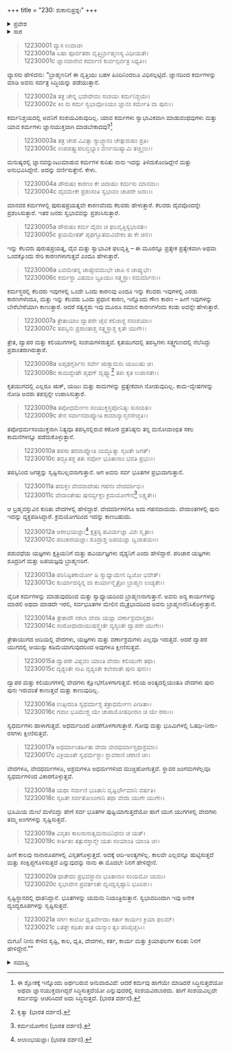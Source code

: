 +++
title = "230: ಶುಕಾನುಪ್ರಶ್ನಃ"
+++

<details><summary>ಪ್ರವೇಶ</summary>


।।   ಓಂ ಓಂ ನಮೋ ನಾರಾಯಣಾಯ।।   ಶ್ರೀ ವೇದವ್ಯಾಸಾಯ ನಮಃ ।।

ಶ್ರೀ ಕೃಷ್ಣದ್ವೈಪಾಯನ ವೇದವ್ಯಾಸ ವಿರಚಿತ  

**ಶ್ರೀ ಮಹಾಭಾರತ**

**ಶಾಂತಿ ಪರ್ವ**

**ಮೋಕ್ಷಧರ್ಮ ಪರ್ವ**

**ಅಧ್ಯಾಯ 230**


</details>

<details><summary>ಸಾರ</summary>

ಕರ್ಮತತ್ತ್ವದ ವಿವೇಚನೆ (1-6); ಯುಗಧರ್ಮವರ್ಣನೆ (7-18) ಮತ್ತು ಕಾಲದ ಮಹತ್ವ (19-21).


</details>

> 12230001 ವ್ಯಾಸ ಉವಾಚ।  
12230001a ಏಷಾ ಪೂರ್ವತರಾ ವೃತ್ತಿರ್ಬ್ರಾಹ್ಮಣಸ್ಯ ವಿಧೀಯತೇ।  
12230001c ಜ್ಞಾನವಾನೇವ ಕರ್ಮಾಣಿ ಕುರ್ವನ್ಸರ್ವತ್ರ ಸಿಧ್ಯತಿ।।

ವ್ಯಾಸನು ಹೇಳಿದನು: “ಬ್ರಾಹ್ಮಣನಿಗೆ ಈ ವೃತ್ತಿಯು ಬಹಳ ಹಿಂದಿನಿಂದಲೂ ವಿಧಿಸಲ್ಪಟ್ಟಿದೆ. ಜ್ಞಾನದಿಂದ ಕರ್ಮಗಳನ್ನು ಮಾಡಿ ಅವನು ಸರ್ವತ್ರ ಸಿದ್ಧಿಯನ್ನು ಪಡೆಯುತ್ತಾನೆ.

> 12230002a ತತ್ರ ಚೇನ್ನ ಭವೇದೇವಂ ಸಂಶಯಃ ಕರ್ಮನಿಶ್ಚಯೇ।  
12230002c ಕಿಂ ನು ಕರ್ಮ ಸ್ವಭಾವೋಽಯಂ ಜ್ಞಾನಂ ಕರ್ಮೇತಿ ವಾ ಪುನಃ।।

ಕರ್ಮನಿಶ್ಚಯದಲ್ಲಿ ಅವನಿಗೆ ಸಂಶಯವಿರುವುದಿಲ್ಲ. ಯಾವ ಕರ್ಮಗಳು ಸ್ವಾಭಾವಿಕವಾಗಿ ಮಾಡುವಂಥವುಗಳು ಮತ್ತು ಯಾವ ಕರ್ಮಗಳು ಜ್ಞಾನಯುಕ್ತವಾಗಿ ಮಾಡಬೇಕಾದವು?[^1]

> 12230003a ತತ್ರ ಚೇಹ ವಿವಿತ್ಸಾ ಸ್ಯಾಜ್ಜ್ಞಾನಂ ಚೇತ್ಪುರುಷಂ ಪ್ರತಿ।  
12230003c ಉಪಪತ್ತ್ಯುಪಲಬ್ಧಿಭ್ಯಾಂ ವರ್ಣಯಿಷ್ಯಾಮಿ ತಚ್ಚೃಣು।।

ಮನುಷ್ಯರಲ್ಲಿ ಜ್ಞಾನವನ್ನುಂಟುಮಾಡುವ ಕರ್ಮಗಳ ಕುರಿತು ನಾನು ಇದನ್ನು ತಿಳಿದುಕೊಂಡಿದ್ದೇನೆ ಮತ್ತು ಅನುಭವಿಸಿದ್ದೇನೆ. ಅದನ್ನು ವರ್ಣಿಸುತ್ತೇನೆ. ಕೇಳು.

> 12230004a ಪೌರುಷಂ ಕಾರಣಂ ಕೇ ಚಿದಾಹುಃ ಕರ್ಮಸು ಮಾನವಾಃ।  
12230004c ದೈವಮೇಕೇ ಪ್ರಶಂಸಂತಿ ಸ್ವಭಾವಂ ಚಾಪರೇ ಜನಾಃ।।

ಮಾನವರ ಕರ್ಮಗಳಲ್ಲಿ ಪುರುಷಪ್ರಯತ್ನವೇ ಕಾರಣವೆಂದು ಕೆಲವರು ಹೇಳುತ್ತಾರೆ. ಕೆಲವರು ದೈವವೊಂದನ್ನೇ ಪ್ರಶಂಸಿಸುತ್ತಾರೆ. ಇತರ ಜನರು ಸ್ವಭಾವವನ್ನು ಪ್ರಶಂಸಿಸುತ್ತಾರೆ.

> 12230005a ಪೌರುಷಂ ಕರ್ಮ ದೈವಂ ಚ ಫಲವೃತ್ತಿಸ್ವಭಾವತಃ।  
12230005c ತ್ರಯಮೇತತ್ ಪೃಥಗ್ಭೂತಮವಿವೇಕಂ ತು ಕೇ ಚನ।।

ಇನ್ನು ಕೆಲವರು ಪುರುಷಪ್ರಯತ್ನ, ದೈವ ಮತ್ತು ಸ್ವಾಭಾವಿಕ ಫಲವೃತ್ತಿ – ಈ ಮೂರನ್ನೂ ಪ್ರತ್ಯೇಕ ಪ್ರತ್ಯೇಕವಾಗಿ ಅಥವಾ ಒಂದಕ್ಕೊಂದು ಸೇರಿ ಕಾರಣಗಳಾಗುತ್ತವೆ ಎಂದೂ ಹೇಳುತ್ತಾರೆ.

> 12230006a ಏವಮೇತನ್ನ ಚಾಪ್ಯೇವಮುಭೇ ಚಾಪಿ ನ ಚಾಪ್ಯುಭೇ।  
12230006c ಕರ್ಮಸ್ಥಾ ವಿಷಮಂ ಬ್ರೂಯುಃ ಸತ್ತ್ವಸ್ಥಾಃ ಸಮದರ್ಶಿನಃ।।

ಕರ್ಮಸ್ಥರಲ್ಲಿ ಕೆಲವರು ಇವುಗಳಲ್ಲಿ ಒಂದೇ ಒಂದು ಕಾರಣವು ಎಂದೂ ಇನ್ನು ಕೆಲವರು ಇವುಗಳಲ್ಲಿ ಎರಡು ಕಾರಣಗಳೆಂದೂ, ಮತ್ತು ಇನ್ನು ಕೆಲವರು ಒಂದು ಪ್ರಧಾನ ಕಾರಣ, ಇನ್ನೊಂದು ಗೌಣ ಕಾರಣ – ಹೀಗೆ ಇವುಗಳನ್ನು ಬೇರೆಬೇರೆಯಾಗಿ ಕಾಣುತ್ತಾರೆ. ಆದರೆ ಸತ್ವಸ್ಥರು ಇವು ಮೂರೂ ಸಮಾನ ಕಾರಣಗಳೆಂದು ಕಂಡು ಅದನ್ನೇ ಹೇಳುತ್ತಾರೆ.

> 12230007a ತ್ರೇತಾಯಾಂ ದ್ವಾಪರೇ ಚೈವ ಕಲಿಜಾಶ್ಚ ಸಸಂಶಯಾಃ।  
12230007c ತಪಸ್ವಿನಃ ಪ್ರಶಾಂತಾಶ್ಚ ಸತ್ತ್ವಸ್ಥಾಶ್ಚ ಕೃತೇ ಯುಗೇ।।

ತ್ರೇತ, ದ್ವಾಪರ ಮತ್ತು ಕಲಿಯುಗಗಳಲ್ಲಿ ಸಂಶಯಗಳಿರುತ್ತವೆ. ಕೃತಯುಗದಲ್ಲಿ ತಪಸ್ವಿಗಳು ಸತ್ತ್ವಗುಣದಲ್ಲಿ ನೆಲೆಸಿದ್ದು ಪ್ರಶಾಂತರಾಗಿರುತ್ತಾರೆ.

> 12230008a ಅಪೃಥಗ್ದರ್ಶಿನಃ ಸರ್ವೇ ಋಕ್ಸಾಮಸು ಯಜುಃಷು ಚ।  
12230008c ಕಾಮದ್ವೇಷೌ ಪೃಥಗ್ ದೃಷ್ಟ್ವಾ[^2] ತಪಃ ಕೃತ ಉಪಾಸತೇ।।

ಕೃತಯುಗದಲ್ಲಿ ಎಲ್ಲರೂ ಋಕ್, ಯಜುಃ ಮತ್ತು ಸಾಮಗಳನ್ನು ಪ್ರತ್ಯೇಕವಾಗಿ ನೋಡುವುದಿಲ್ಲ. ಕಾಮ-ದ್ವೇಷಗಳನ್ನು ನೋಡಿ ಅವರು ತಪಸ್ಸನ್ನೇ ಉಪಾಸಿಸುತ್ತಾರೆ.

> 12230009a ತಪೋಧರ್ಮೇಣ ಸಂಯುಕ್ತಸ್ತಪೋನಿತ್ಯಃ ಸುಸಂಶಿತಃ।  
12230009c ತೇನ ಸರ್ವಾನವಾಪ್ನೋತಿ ಕಾಮಾನ್ಯಾನ್ಮನಸೇಚ್ಚತಿ।।

ತಪೋಧರ್ಮಸಂಯುಕ್ತನಾಗಿ ನಿತ್ಯವೂ ತಪಸ್ಸಿನಲ್ಲಿರುವ ಕಠೋರ ವ್ರತನಿಷ್ಠನು ತನ್ನ ಮನೋವಾಂಛಿತ ಸಕಲ ಕಾಮನೆಗಳನ್ನೂ ಪಡೆದುಕೊಳ್ಳುತ್ತಾನೆ.

> 12230010a ತಪಸಾ ತದವಾಪ್ನೋತಿ ಯದ್ಭೂತ್ವಾ ಸೃಜತೇ ಜಗತ್।  
12230010c ತದ್ಭೂತಶ್ಚ ತತಃ ಸರ್ವೋ ಭೂತಾನಾಂ ಭವತಿ ಪ್ರಭುಃ।।

ತಪಸ್ಸಿನಿಂದ ಜಗತ್ತನ್ನು ಸೃಷ್ಟಿಸಬಲ್ಲವನಾಗುತ್ತಾನೆ. ಆಗ ಅವನು ಸರ್ವ ಭೂತಗಳ ಪ್ರಭುವಾಗುತ್ತಾನೆ.

> 12230011a ತದುಕ್ತಂ ವೇದವಾದೇಷು ಗಹನಂ ವೇದದರ್ಶಿಭಿಃ।  
12230011c ವೇದಾಂತೇಷು ಪುನರ್ವ್ಯಕ್ತಂ ಕ್ರಮಯೋಗೇನ[^3] ಲಕ್ಷ್ಯತೇ।।

ಆ ಬ್ರಹ್ಮವಸ್ತುವಿನ ಕುರಿತು ವೇದಗಳಲ್ಲಿ ಹೇಳಿದ್ದಾರೆ. ವೇದದರ್ಶಿಗಳಿಗೂ ಅದು ಗಹನವಾದುದು. ವೇದಾಂತಗಳಲ್ಲಿ ಪುನಃ ಇದನ್ನು ವ್ಯಕ್ತಪಡಿಸಿದ್ದಾರೆ. ಕ್ರಮಯೋಗದಿಂದ ಇದನ್ನು ಕಾಣಬಹುದು.

> 12230012a ಆರಂಭಯಜ್ಞಾಃ[^4] ಕ್ಷತ್ರಸ್ಯ ಹವಿರ್ಯಜ್ಞಾ ವಿಶಃ ಸ್ಮೃತಾಃ।  
12230012c ಪರಿಚಾರಯಜ್ಞಾಃ ಶೂದ್ರಾಶ್ಚ ಜಪಯಜ್ಞಾ ದ್ವಿಜಾತಯಃ।।

ಪಶುವಧೆಯ ಯಜ್ಞಗಳು ಕ್ಷತ್ರಿಯನಿಗೆ ಮತ್ತು ಹವಿರ್ಯಜ್ಞಗಳು ವೈಶ್ಯನಿಗೆ ಎಂದು ಹೇಳಿದ್ದಾರೆ. ಪರಿಚಾರ ಯಜ್ಞಗಳು ಶೂದ್ರರಿಗೆ ಮತ್ತು ಜಪಯಜ್ಞವು ಬ್ರಾಹ್ಮಣರಿಗೆ.

> 12230013a ಪರಿನಿಷ್ಠಿತಕಾರ್ಯೋ ಹಿ ಸ್ವಾಧ್ಯಾಯೇನ ದ್ವಿಜೋ ಭವೇತ್।  
12230013c ಕುರ್ಯಾದನ್ಯನ್ನ ವಾ ಕುರ್ಯಾನ್ಮೈತ್ರೋ ಬ್ರಾಹ್ಮಣ ಉಚ್ಯತೇ।।

ವೈದಿಕ ಕರ್ಮಗಳನ್ನು ಮಾಡುವುದರಿಂದ ಮತ್ತು ಸ್ವಾಧ್ಯಾಯದಿಂದ ಬ್ರಾಹ್ಮಣನಾಗುತ್ತಾನೆ. ಅವನು ಅನ್ಯ ಕಾರ್ಯಗಳನ್ನು ಮಾಡಲಿ ಅಥವಾ ಮಾಡದೇ ಇರಲಿ, ಸರ್ವಭೂತಗಳ ಮೇಲಿನ ಮೈತ್ರಭಾವದಿಂದ ಅವನು ಬ್ರಾಹ್ಮಣನೆನಿಸಿಕೊಳ್ಳುತ್ತಾನೆ.

> 12230014a ತ್ರೇತಾದೌ ಸಕಲಾ ವೇದಾ ಯಜ್ಞಾ ವರ್ಣಾಶ್ರಮಾಸ್ತಥಾ।  
12230014c ಸಂರೋಧಾದಾಯುಷಸ್ತ್ವೇತೇ ವ್ಯಸ್ಯಂತೇ ದ್ವಾಪರೇ ಯುಗೇ।।

ತ್ರೇತಾಯುಗದ ಆದಿಯಲ್ಲಿ ವೇದಗಳು, ಯಜ್ಞಗಳು ಮತ್ತು ವರ್ಣಾಶ್ರಮಗಳು ಎಲ್ಲವೂ ಇರುತ್ತವೆ. ಆದರೆ ದ್ವಾಪರ ಯುಗದಲ್ಲಿ ಆಯುಸ್ಸು ಕಡಿಮೆಯಾಗುವುದರಿಂದ ಅವುಗಳೂ ಕ್ಷೀಣಿಸುತ್ತವೆ.

> 12230015a ದ್ವಾಪರೇ ವಿಪ್ಲವಂ ಯಾಂತಿ ವೇದಾಃ ಕಲಿಯುಗೇ ತಥಾ।  
12230015c ದೃಶ್ಯಂತೇ ನಾಪಿ ದೃಶ್ಯಂತೇ ಕಲೇರಂತೇ ಪುನಃ ಪುನಃ।।

ದ್ವಾಪರ ಮತ್ತು ಕಲಿಯುಗಗಳಲ್ಲಿ ವೇದಗಳು ಕ್ಷೋಭೆಗೊಳಗಾಗುತ್ತವೆ. ಕಲಿಯ ಅಂತ್ಯದಲ್ಲಿಯಂತೂ ವೇದಗಳು ಪುನಃ ಪುನಃ ಇರುವಂತೆ ಕಾಣುತ್ತವೆ ಮತ್ತು ಕಾಣುವುದಿಲ್ಲ.

> 12230016a ಉತ್ಸೀದಂತಿ ಸ್ವಧರ್ಮಾಶ್ಚ ತತ್ರಾಧರ್ಮೇಣ ಪೀಡಿತಾಃ।  
12230016c ಗವಾಂ ಭೂಮೇಶ್ಚ ಯೇ ಚಾಪಾಮೋಷಧೀನಾಂ ಚ ಯೇ ರಸಾಃ।।

ಸ್ವಧರ್ಮಗಳು ಹಾಳಾಗುತ್ತವೆ. ಅಧರ್ಮದಿಂದ ಪೀಡೆಗೊಳಗಾಗುತ್ತಾರೆ. ಗೋವು ಮತ್ತು ಭೂಮಿಗಳಲ್ಲಿ ಓಷಧಿ-ನೀರು-ರಸಗಳು ಕ್ಷೀಣಿಸುತ್ತವೆ.

> 12230017a ಅಧರ್ಮಾಂತರ್ಹಿತಾ ವೇದಾ ವೇದಧರ್ಮಾಸ್ತಥಾಶ್ರಮಾಃ।  
12230017c ವಿಕ್ರಿಯಂತೇ ಸ್ವಧರ್ಮಸ್ಥಾಃ ಸ್ಥಾವರಾಣಿ ಚರಾಣಿ ಚ।।

ವೇದಗಳೂ, ವೇದಧರ್ಮಗಳೂ, ಆಶ್ರಮಗಳೂ ಅಧರ್ಮಗಳಿಂದ ಮುಚ್ಚಿಹೋಗುತ್ತವೆ. ಸ್ಥಾವರ ಜಂಗಮಗಳೆಲ್ಲವೂ ಸ್ವಧರ್ಮಗಳಿಂದ ವಿಕಾರಗೊಳ್ಳುತ್ತವೆ.

> 12230018a ಯಥಾ ಸರ್ವಾಣಿ ಭೂತಾನಿ ವೃಷ್ಟಿರ್ಭೌಮಾನಿ ವರ್ಷತಿ।  
12230018c ಸೃಜತೇ ಸರ್ವತೋಽಂಗಾನಿ ತಥಾ ವೇದಾ ಯುಗೇ ಯುಗೇ।।

ಭೂಮಿಯ ಮೇಲೆ ಮಳೆಬಿದ್ದು ಹೇಗೆ ಸರ್ವ ಭೂತಗಳ ಪುಷ್ಟಿಯಾಗುತ್ತದೆಯೋ ಹಾಗೆ ಯುಗ ಯುಗಗಳಲ್ಲಿ ವೇದಗಳು ತಮ್ಮ ಅಂಗಗಳನ್ನು ಸೃಷ್ಟಿಸುತ್ತವೆ.

> 12230019a ವಿಸೃತಂ ಕಾಲನಾನಾತ್ವಮನಾದಿನಿಧನಂ ಚ ಯತ್।  
12230019c ಕೀರ್ತಿತಂ ತತ್ಪುರಸ್ತಾನ್ಮೇ ಯತಃ ಸಂಯಾಂತಿ ಯಾಂತಿ ಚ।।

ಹೀಗೆ ಕಾಲವು ನಾನಾರೂಪಗಳಲ್ಲಿ ವಿಸೃತಗೊಳ್ಳುತ್ತದೆ. ಅದಕ್ಕೆ ಆದಿ-ಅಂತ್ಯಗಳಿಲ್ಲ. ಕಾಲವೇ ಎಲ್ಲವನ್ನೂ ಹುಟ್ಟಿಸುತ್ತದೆ ಮತ್ತು ಸಂಕ್ಷಿಪ್ತಗೊಳಿಸುತ್ತದೆ ಎನ್ನುವುದನ್ನು ನಾನು ಈ ಮೊದಲೇ ನಿನಗೆ ಹೇಳಿದ್ದೇನೆ.

> 12230020a ಧಾತೇದಂ ಪ್ರಭವಸ್ಥಾನಂ ಭೂತಾನಾಂ ಸಂಯಮೋ ಯಮಃ।  
12230020c ಸ್ವಭಾವೇನ ಪ್ರವರ್ತಂತೇ ದ್ವಂದ್ವಸೃಷ್ಟಾನಿ ಭೂರಿಶಃ।।

ಸೃಷ್ಟಿಸ್ಥಾನದಲ್ಲಿ ಧಾತನಿದ್ದಾನೆ. ಭೂತಗಳನ್ನು ಯಮನು ನಿಯಂತ್ರಿಸುತ್ತಾನೆ. ಸ್ವಭಾವದಿಂದಾಗಿ ಇವು ಅನೇಕ ದ್ವಂದ್ವರೂಪಗಳನ್ನು ಸೃಷ್ಟಿಸುತ್ತವೆ.

> 12230021a ಸರ್ಗಃ ಕಾಲೋ ಧೃತಿರ್ವೇದಾಃ ಕರ್ತಾ ಕಾರ್ಯಂ ಕ್ರಿಯಾ ಫಲಮ್।  
12230021c ಏತತ್ತೇ ಕಥಿತಂ ತಾತ ಯನ್ಮಾಂ ತ್ವಂ ಪರಿಪೃಚ್ಚಸಿ।।

ಮಗೂ! ನೀನು ಕೇಳಿದ ಸೃಷ್ಟಿ, ಕಾಲ, ಧೃತಿ, ವೇದಗಳು, ಕರ್ತ, ಕಾರ್ಯ ಮತ್ತು ಕ್ರಿಯಾಫಲಗಳ ಕುರಿತು ನಿನಗೆ ಹೇಳಿದ್ದೇನೆ.””

<details><summary>ಸಮಾಪ್ತಿ</summary>
ಇತಿ ಶ್ರೀಮಹಾಭಾರತೇ ಶಾಂತಿಪರ್ವಣಿ ಮೋಕ್ಷಧರ್ಮಪರ್ವಣಿ ಶುಕಾನುಪ್ರಶ್ನೇ ತ್ರಿಂಶಾಧಿಕದ್ವಿಶತತಮೋಽಧ್ಯಾಯಃ।।  
ಇದು ಶ್ರೀಮಹಾಭಾರತದಲ್ಲಿ ಶಾಂತಿಪರ್ವದಲ್ಲಿ ಮೋಕ್ಷಧರ್ಮಪರ್ವದಲ್ಲಿ ಶುಕಾನುಪ್ರಶ್ನ ಎನ್ನುವ ಇನ್ನೂರಾಮೂವತ್ತನೇ ಅಧ್ಯಾಯವು.


</details>

[^1]: ಈ ಶ್ಲೋಕಕ್ಕೆ ಇನ್ನೊಂದು ಅರ್ಥಬರುವ ಅನುವಾದವಿದೆ: ಆದರೆ ಕರ್ಮವು ಹಾಗೆಯೇ ಮಾಡಿದರೆ ಸಿದ್ಧಿಸುತ್ತದೆಯೋ ಅಥವಾ ಜ್ಞಾನಯುಕ್ತವಾಗಿದ್ದರೆ ಸಿದ್ಧಿಸುತ್ತದೆಯೋ ಎನ್ನುವುದರಲ್ಲಿ ಸಂಶಯವಿರಬಾರದು. ಹಾಗೆ ಸಂಶಯವಿಲ್ಲದೇ ಕರ್ಮವನ್ನು ಆಚರಿಸಿದರೆ ಅದು ಸಿದ್ಧಿಸುತ್ತದೆ. (ಭಾರತ ದರ್ಶನ).

[^2]: ಕೃತ್ವಾ (ಭಾರತ ದರ್ಶನ).

[^3]: ಕರ್ಮಯೋಗೇನ (ಭಾರತ ದರ್ಶನ).

[^4]: ಅಲಾಂಭಯಜ್ಞಾಃ (ಭಾರತ ದರ್ಶನ).
